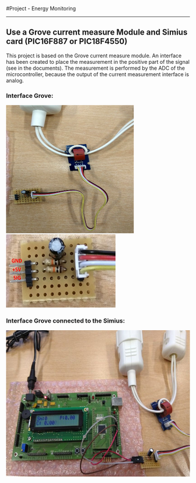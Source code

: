 #Project - Energy Monitoring

-------

## Use a Grove current measure Module and Simius card (PIC16F887 or PIC18F4550)

This project is based on the Grove current measure module. An interface has been created to place the measurement in the positive part of the signal (see in the documents). The measurement is performed by the ADC of the microcontroller, because the output of the current measurement interface is analog.

### Interface Grove:

<img src="./Docs/int_grove2.jpg" alt="Interface Grove" height="350" width="350">
<img src="./Docs/int_grove.jpg" alt="Interface Grove" height="200" width="300"> 

### Interface Grove connected to the Simius:

<img src="./Docs/Simius_grove.jpg" alt="Simius and Interface Grove" height="400" width="600">



